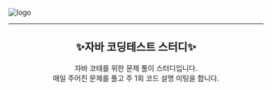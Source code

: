 ![logo](C:\Users\hp\Downloads\logo.png)

----

<h2><center>✨자바 코딩테스트 스터디✨</center></h2>

<center>자바 코테를 위한 문제 풀이 스터디입니다.
<br>매일 주어진 문제를 풀고 주 1회 코드 설명 미팅을 합니다.
<br></center>







